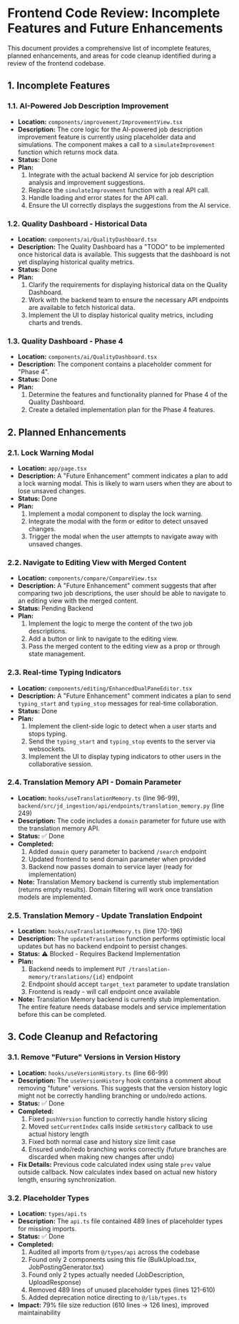 # Frontend Code Review: Incomplete Features and Future Enhancements

This document provides a comprehensive list of incomplete features, planned enhancements, and areas for code cleanup identified during a review of the frontend codebase.

## 1. Incomplete Features

### 1.1. AI-Powered Job Description Improvement

*   **Location:** `components/improvement/ImprovementView.tsx`
*   **Description:** The core logic for the AI-powered job description improvement feature is currently using placeholder data and simulations. The component makes a call to a `simulateImprovement` function which returns mock data.
*   **Status:** Done
*   **Plan:**
    1.  Integrate with the actual backend AI service for job description analysis and improvement suggestions.
    2.  Replace the `simulateImprovement` function with a real API call.
    3.  Handle loading and error states for the API call.
    4.  Ensure the UI correctly displays the suggestions from the AI service.

### 1.2. Quality Dashboard - Historical Data

*   **Location:** `components/ai/QualityDashboard.tsx`
*   **Description:** The Quality Dashboard has a "TODO" to be implemented once historical data is available. This suggests that the dashboard is not yet displaying historical quality metrics.
*   **Status:** Done
*   **Plan:**
    1.  Clarify the requirements for displaying historical data on the Quality Dashboard.
    2.  Work with the backend team to ensure the necessary API endpoints are available to fetch historical data.
    3.  Implement the UI to display historical quality metrics, including charts and trends.

### 1.3. Quality Dashboard - Phase 4

*   **Location:** `components/ai/QualityDashboard.tsx`
*   **Description:** The component contains a placeholder comment for "Phase 4".
*   **Status:** Done
*   **Plan:**
    1.  Determine the features and functionality planned for Phase 4 of the Quality Dashboard.
    2.  Create a detailed implementation plan for the Phase 4 features.

## 2. Planned Enhancements

### 2.1. Lock Warning Modal

*   **Location:** `app/page.tsx`
*   **Description:** A "Future Enhancement" comment indicates a plan to add a lock warning modal. This is likely to warn users when they are about to lose unsaved changes.
*   **Status:** Done
*   **Plan:**
    1.  Implement a modal component to display the lock warning.
    2.  Integrate the modal with the form or editor to detect unsaved changes.
    3.  Trigger the modal when the user attempts to navigate away with unsaved changes.

### 2.2. Navigate to Editing View with Merged Content

*   **Location:** `components/compare/CompareView.tsx`
*   **Description:** A "Future Enhancement" comment suggests that after comparing two job descriptions, the user should be able to navigate to an editing view with the merged content.
*   **Status:** Pending Backend
*   **Plan:**
    1.  Implement the logic to merge the content of the two job descriptions.
    2.  Add a button or link to navigate to the editing view.
    3.  Pass the merged content to the editing view as a prop or through state management.

### 2.3. Real-time Typing Indicators

*   **Location:** `components/editing/EnhancedDualPaneEditor.tsx`
*   **Description:** A "Future Enhancement" comment indicates a plan to send `typing_start` and `typing_stop` messages for real-time collaboration.
*   **Status:** Done
*   **Plan:**
    1.  Implement the client-side logic to detect when a user starts and stops typing.
    2.  Send the `typing_start` and `typing_stop` events to the server via websockets.
    3.  Implement the UI to display typing indicators to other users in the collaborative session.

### 2.4. Translation Memory API - Domain Parameter

*   **Location:** `hooks/useTranslationMemory.ts` (line 96-99), `backend/src/jd_ingestion/api/endpoints/translation_memory.py` (line 249)
*   **Description:** The code includes a `domain` parameter for future use with the translation memory API.
*   **Status:** ✅ Done
*   **Completed:**
    1.  Added `domain` query parameter to backend `/search` endpoint
    2.  Updated frontend to send domain parameter when provided
    3.  Backend now passes domain to service layer (ready for implementation)
*   **Note:** Translation Memory backend is currently stub implementation (returns empty results). Domain filtering will work once translation models are implemented.

### 2.5. Translation Memory - Update Translation Endpoint

*   **Location:** `hooks/useTranslationMemory.ts` (line 170-196)
*   **Description:** The `updateTranslation` function performs optimistic local updates but has no backend endpoint to persist changes.
*   **Status:** ⚠️ Blocked - Requires Backend Implementation
*   **Plan:**
    1.  Backend needs to implement `PUT /translation-memory/translations/{id}` endpoint
    2.  Endpoint should accept `target_text` parameter to update translation
    3.  Frontend is ready - will call endpoint once available
*   **Note:** Translation Memory backend is currently stub implementation. The entire feature needs database models and service implementation before this can be completed.

## 3. Code Cleanup and Refactoring

### 3.1. Remove "Future" Versions in Version History

*   **Location:** `hooks/useVersionHistory.ts` (line 66-99)
*   **Description:** The `useVersionHistory` hook contains a comment about removing "future" versions. This suggests that the version history logic might not be correctly handling branching or undo/redo actions.
*   **Status:** ✅ Done
*   **Completed:**
    1.  Fixed `pushVersion` function to correctly handle history slicing
    2.  Moved `setCurrentIndex` calls inside `setHistory` callback to use actual history length
    3.  Fixed both normal case and history size limit case
    4.  Ensured undo/redo branching works correctly (future branches are discarded when making new changes after undo)
*   **Fix Details:** Previous code calculated index using stale `prev` value outside callback. Now calculates index based on actual new history length, ensuring synchronization.

### 3.2. Placeholder Types

*   **Location:** `types/api.ts`
*   **Description:** The `api.ts` file contained 489 lines of placeholder types for missing imports.
*   **Status:** ✅ Done
*   **Completed:**
    1.  Audited all imports from `@/types/api` across the codebase
    2.  Found only 2 components using this file (BulkUpload.tsx, JobPostingGenerator.tsx)
    3.  Found only 2 types actually needed (JobDescription, UploadResponse)
    4.  Removed 489 lines of unused placeholder types (lines 121-610)
    5.  Added deprecation notice directing to `@/lib/types.ts`
*   **Impact:** 79% file size reduction (610 lines → 126 lines), improved maintainability